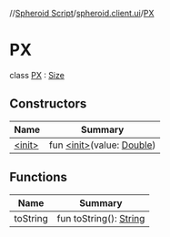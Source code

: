 //[Spheroid Script](../../index.md)/[spheroid.client.ui](../index.md)/[PX](index.md)



# PX  
 class [PX](index.md) : [Size](../-size/index.md)   


## Constructors  
  
|  Name|  Summary| 
|---|---|
| [&lt;init&gt;](-init-.md)|  fun [&lt;init&gt;](-init-.md)(value: [Double](../../spheroid/-double/index.md))   <br>


## Functions  
  
|  Name|  Summary| 
|---|---|
| toString| fun toString(): [String](../../spheroid/-string/index.md)  <br>

